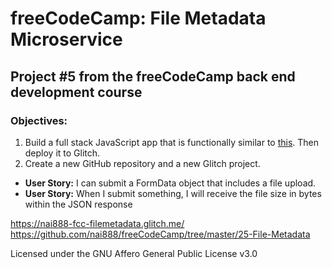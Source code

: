 # freeCodeCamp: File Metadata Microservice

## Project #5 from the freeCodeCamp back end development course

### Objectives:

1. Build a full stack JavaScript app that is functionally similar to [this](https://aryanj-file-size.herokuapp.com/). Then deploy it to Glitch.
2. Create a new GitHub repository and a new Glitch project.

- **User Story:** I can submit a FormData object that includes a file upload.
- **User Story:** When I submit something, I will receive the file size in bytes within the JSON response

<https://nai888-fcc-filemetadata.glitch.me/>
<https://github.com/nai888/freeCodeCamp/tree/master/25-File-Metadata>

Licensed under the GNU Affero General Public License v3.0
